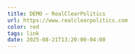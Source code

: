 ```yaml
---
title: DEMO — RealClearPolitics
url: https://www.realclearpolitics.com
color: red
tags: link
date: 2025-08-21T13:20:00-04:00
---
```

